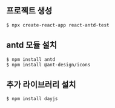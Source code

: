 ## 프로젝트 생성
```shell
$ npx create-react-app react-antd-test
```

## antd 모듈 설치
```shell
$ npm install antd
$ npm install @ant-design/icons
```
## 추가 라이브러리 설치
```shell
$ npm install dayjs
```
